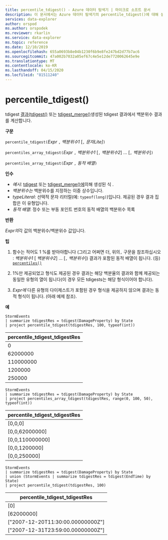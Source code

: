 ```yaml
---
title: percentile_tdigest() - Azure 데이터 탐색기 | 마이크로 소프트 문서
description: 이 문서에서는 Azure 데이터 탐색기의 percentile_tdigest()에 대해 설명합니다.
services: data-explorer
author: orspod
ms.author: orspodek
ms.reviewer: rkarlin
ms.service: data-explorer
ms.topic: reference
ms.date: 12/10/2019
ms.openlocfilehash: 655a0693b8e04b1230f6b9e8fe247bd2d77b7ac6
ms.sourcegitcommit: 47a002b7032a05ef67c4e5e12de7720062645e9e
ms.translationtype: MT
ms.contentlocale: ko-KR
ms.lasthandoff: 04/15/2020
ms.locfileid: "81511240"
---
```

# <a name="percentile_tdigest"></a>percentile_tdigest()

tdigest [결과(tdigest()](tdigest-aggfunction.md) 또는 [tdigest_merge()](tdigest-merge-aggfunction.md)생성된 tdigest 결과에서 백분위수 결과를 계산합니다.

**구문**

`percentile_tdigest(`*Expr* `,` *백분위수1* [`,` *문자Lite]*`)`

`percentiles_array_tdigest(`*Expr* `,` *백분위수1* [`,` *백분위수2*] ... [`,` *백분위수*]`)`

`percentiles_array_tdigest(`*Expr* `,` *동적 배열*`)`

**인수**

* *예시*: [tdigest](tdigest-aggfunction.md) 또는 [tdigest_merge()에](tdigest-merge-aggfunction.md)의해 생성된 식 .
* *백분위수는* 백분위수를 지정하는 이중 상수입니다.
* *typeLiteral*: 선택적 문자 리터럴(예: `typeof(long)`)입니다. 제공된 경우 결과 집합은 이 유형입니다. 
* *동적 배열*: 정수 또는 부동 포인트 번호의 동적 배열의 백분위수 목록

**반환**

*Expr의*각 값의 백분위수/백분위수 값입니다.

**팁**

1) 함수는 적어도 1 %를 받아야합니다 (그리고 어쩌면 더, 위의`,` 구문을 참조하십시오 : *백분위수1* [ *백분위수2*] ... [`,` *백분위수*]) 결과가 포함된 동적 배열이 됩니다. (등) [`percentiles()`](percentiles-aggfunction.md)
  
2) 1%만 제공되었고 형식도 제공된 경우 결과는 해당 백분율의 결과와 함께 제공되는 동일한 유형의 열이 됩니다(이 경우 모든 tdigests는 해당 형식이어야 합니다).

3) *Expr에* 다른 유형의 다이제스트가 포함된 경우 형식을 제공하지 않으며 결과는 동적 형식이 됩니다. (아래 예제 참조).

**예**

```kusto
StormEvents
| summarize tdigestRes = tdigest(DamageProperty) by State
| project percentile_tdigest(tdigestRes, 100, typeof(int))
```

|percentile_tdigest_tdigestRes|
|---|
|0|
|62000000|
|110000000|
|1200000|
|250000|


```kusto
StormEvents
| summarize tdigestRes = tdigest(DamageProperty) by State
| project percentiles_array_tdigest(tdigestRes, range(0, 100, 50), typeof(int))
```

|percentile_tdigest_tdigestRes|
|---|
|[0,0,0]|
|[0,0,62000000]|
|[0,0,110000000]|
|[0,0,1200000]|
|[0,0,250000]|


```kusto
StormEvents
| summarize tdigestRes = tdigest(DamageProperty) by State
| union (StormEvents | summarize tdigestRes = tdigest(EndTime) by State)
| project percentile_tdigest(tdigestRes, 100)
```

|percentile_tdigest_tdigestRes|
|---|
|[0]|
|[62000000]|
|["2007-12-20T11:30:00.00000000Z"]|
|["2007-12-31T23:59:00.00000000Z"]|